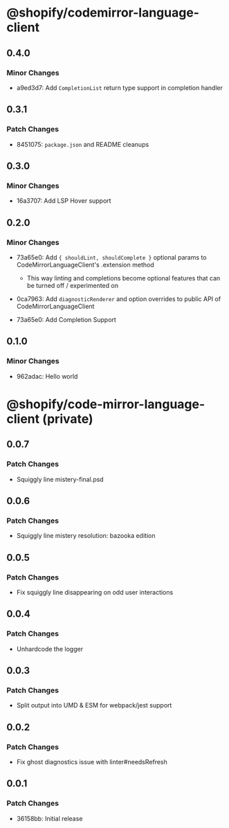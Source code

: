 # @shopify/codemirror-language-client

## 0.4.0

### Minor Changes

- a9ed3d7: Add `CompletionList` return type support in completion handler

## 0.3.1

### Patch Changes

- 8451075: `package.json` and README cleanups

## 0.3.0

### Minor Changes

- 16a3707: Add LSP Hover support

## 0.2.0

### Minor Changes

- 73a65e0: Add `{ shouldLint, shouldComplete }` optional params to CodeMirrorLanguageClient's .extension method

  - This way linting and completions become optional features that can be turned off / experimented on

- 0ca7963: Add `diagnosticRenderer` and option overrides to public API of CodeMirrorLanguageClient
- 73a65e0: Add Completion Support

## 0.1.0

### Minor Changes

- 962adac: Hello world

# @shopify/code-mirror-language-client (private)

## 0.0.7

### Patch Changes

- Squiggly line mistery-final.psd

## 0.0.6

### Patch Changes

- Squiggly line mistery resolution: bazooka edition

## 0.0.5

### Patch Changes

- Fix squiggly line disappearing on odd user interactions

## 0.0.4

### Patch Changes

- Unhardcode the logger

## 0.0.3

### Patch Changes

- Split output into UMD & ESM for webpack/jest support

## 0.0.2

### Patch Changes

- Fix ghost diagnostics issue with linter#needsRefresh

## 0.0.1

### Patch Changes

- 36158bb: Initial release
